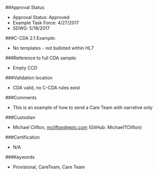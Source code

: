 ##Approval Status 

* Approval Status: Approved
* Example Task Force: 4/27/2017
* SDWG: 5/18/2017

###C-CDA 2.1 Example: 
* No templates - not balloted within HL7

###Reference to full CDA sample:
* Empty CCD

###Validation location

* CDA valid, no C-CDA rules exist

###Comments

* This is an example of how to send a Care Team with narrative only

###Custodian

* Michael Clifton, mclifton@epic.com (GitHub: MichaelTClifton)

###Certification
* N/A

###Keywords

* Provisional, CareTeam, Care Team
